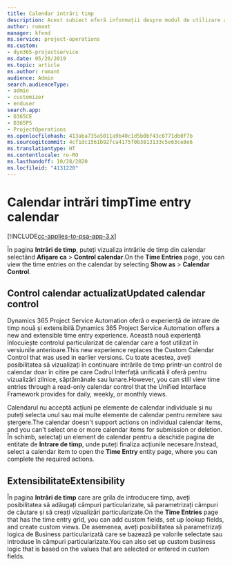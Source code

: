 ```yaml
---
title: Calendar intrări timp
description: Acest subiect oferă informații despre modul de utilizare a calendarului de intrări de timp.
author: rumant
manager: kfend
ms.service: project-operations
ms.custom:
- dyn365-projectservice
ms.date: 05/20/2019
ms.topic: article
ms.author: rumant
audience: Admin
search.audienceType:
- admin
- customizer
- enduser
search.app:
- D365CE
- D365PS
- ProjectOperations
ms.openlocfilehash: 413aba735a5011a9b40c1d5b0bf43c6771db0f7b
ms.sourcegitcommit: 4cf1dc1561b92fca4175f0b3813133c5e63ce8e6
ms.translationtype: HT
ms.contentlocale: ro-RO
ms.lasthandoff: 10/28/2020
ms.locfileid: "4131220"
---
```

# <a name="time-entry-calendar"></a><span data-ttu-id="234a6-103">Calendar intrări timp</span><span class="sxs-lookup"><span data-stu-id="234a6-103">Time entry calendar</span></span>

[!INCLUDE[cc-applies-to-psa-app-3.x](../includes/cc-applies-to-psa-app-3x.md)]

<span data-ttu-id="234a6-104">În pagina **Intrări de timp**, puteți vizualiza intrările de timp din calendar selectând **Afișare ca** \> **Control calendar**.</span><span class="sxs-lookup"><span data-stu-id="234a6-104">On the **Time Entries** page, you can view the time entries on the calendar by selecting **Show as** \> **Calendar Control**.</span></span>

## <a name="updated-calendar-control"></a><span data-ttu-id="234a6-105">Control calendar actualizat</span><span class="sxs-lookup"><span data-stu-id="234a6-105">Updated calendar control</span></span>

<span data-ttu-id="234a6-106">Dynamics 365 Project Service Automation oferă o experiență de intrare de timp nouă și extensibilă.</span><span class="sxs-lookup"><span data-stu-id="234a6-106">Dynamics 365 Project Service Automation offers a new and extensible time entry experience.</span></span> <span data-ttu-id="234a6-107">Această nouă experiență înlocuiește controlul particularizat de calendar care a fost utilizat în versiunile anterioare.</span><span class="sxs-lookup"><span data-stu-id="234a6-107">This new experience replaces the Custom Calendar Control that was used in earlier versions.</span></span> <span data-ttu-id="234a6-108">Cu toate acestea, aveți posibilitatea să vizualizați în continuare intrările de timp printr-un control de calendar doar în citire pe care Cadrul Interfață unificată îl oferă pentru vizualizări zilnice, săptămânale sau lunare.</span><span class="sxs-lookup"><span data-stu-id="234a6-108">However, you can still view time entries through a read-only calendar control that the Unified Interface Framework provides for daily, weekly, or monthly views.</span></span>

<span data-ttu-id="234a6-109">Calendarul nu acceptă acțiuni pe elemente de calendar individuale și nu puteți selecta unul sau mai multe elemente de calendar pentru remitere sau ștergere.</span><span class="sxs-lookup"><span data-stu-id="234a6-109">The calendar doesn't support actions on individual calendar items, and you can't select one or more calendar items for submission or deletion.</span></span> <span data-ttu-id="234a6-110">În schimb, selectați un element de calendar pentru a deschide pagina de entitate de **Intrare de timp**, unde puteți finaliza acțiunile necesare.</span><span class="sxs-lookup"><span data-stu-id="234a6-110">Instead, select a calendar item to open the **Time Entry** entity page, where you can complete the required actions.</span></span>

## <a name="extensibility"></a><span data-ttu-id="234a6-111">Extensibilitate</span><span class="sxs-lookup"><span data-stu-id="234a6-111">Extensibility</span></span>

<span data-ttu-id="234a6-112">În pagina **Intrări de timp** care are grila de introducere timp, aveți posibilitatea să adăugați câmpuri particularizate, să parametrizați câmpuri de căutare și să creați vizualizări particularizate.</span><span class="sxs-lookup"><span data-stu-id="234a6-112">On the **Time Entries** page that has the time entry grid, you can add custom fields, set up lookup fields, and create custom views.</span></span> <span data-ttu-id="234a6-113">De asemenea, aveți posibilitatea să parametrizați logica de Business particularizată care se bazează pe valorile selectate sau introduse în câmpuri particularizate.</span><span class="sxs-lookup"><span data-stu-id="234a6-113">You can also set up custom business logic that is based on the values that are selected or entered in custom fields.</span></span>
